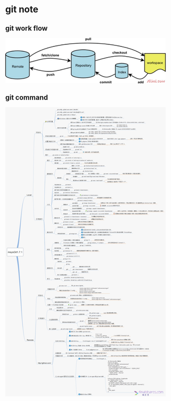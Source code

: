 # git note

## git work flow
![git work flow](img/git.jpg)

## git command
![git command](img/git_overview.jpg)

